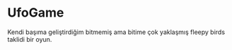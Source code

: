 # UfoGame
 Kendi başıma geliştirdiğim bitmemiş ama bitime çok yaklaşmış fleepy birds taklidi bir oyun.
